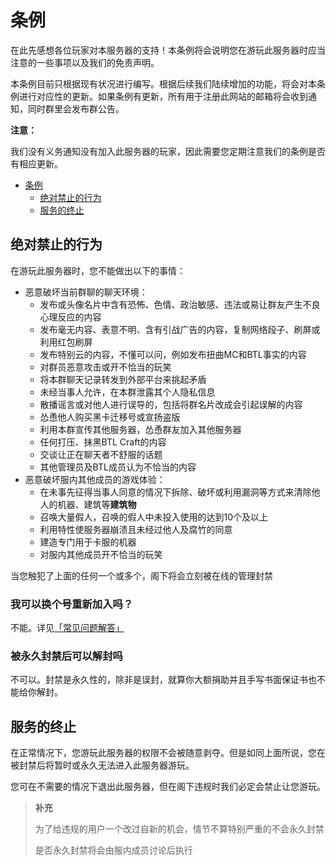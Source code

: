 <br><br>

# 条例

在此先感想各位玩家对本服务器的支持！本条例将会说明您在游玩此服务器时应当注意的一些事项以及我们的免责声明。

本条例目前只根据现有状况进行编写。根据后续我们陆续增加的功能，将会对本条例进行对应性的更新。如果条例有更新，所有用于注册此网站的邮箱将会收到通知，同时群里会发布群公告。

<div class="yellow-box">
    <p><strong>注意：</strong><p>
    <p>我们没有义务通知没有加入此服务器的玩家，因此需要您定期注意我们的条例是否有相应更新。</p>
</div>

- [条例](#条例)
  - [绝对禁止的行为](#绝对禁止的行为)
  - [服务的终止](#服务的终止)

## 绝对禁止的行为

在游玩此服务器时，您不能做出以下的事情：

- 恶意破坏当前群聊的聊天环境：
  - 发布或头像名片中含有恐怖、色情、政治敏感、违法或易让群友产生不良心理反应的内容
  - 发布毫无内容、表意不明、含有引战广告的内容，复制网络段子、刷屏或利用红包刷屏
  - 发布特别云的内容，不懂可以问，例如发布扭曲MC和BTL事实的内容
  - 对群员恶意攻击或开不恰当的玩笑
  - 将本群聊天记录转发到外部平台来挑起矛盾
  - 未经当事人允许，在本群泄露其个人隐私信息
  - 散播谣言或对他人进行误导的，包括将群名片改成会引起误解的内容
  - 怂恿他人购买黑卡迁移号或宣扬盗版
  - 利用本群宣传其他服务器，怂恿群友加入其他服务器
  - 任何打压、抹黑BTL Craft的内容
  - 交谈让正在聊天者不舒服的话题
  - 其他管理员及BTL成员认为不恰当的内容
- 恶意破坏服内其他成员的游戏体验：
  - 在未事先征得当事人同意的情况下拆除、破坏或利用漏洞等方式来清除他人的机器、建筑等**建筑物**
  - 召唤大量假人，召唤的假人中未投入使用的达到10个及以上
  - 利用特性使服务器崩溃且未经过他人及腐竹的同意
  - 建造专门用于卡服的机器
  - 对服内其他成员开不恰当的玩笑

当您触犯了上面的任何一个或多个，阁下将会立刻被在线的管理封禁

### 我可以换个号重新加入吗？

不能。详见[「常见问题解答」](/help/faq#服务器相关)

### 被永久封禁后可以解封吗

不可以。封禁是永久性的，除非是误封，就算你大额捐助并且手写书面保证书也不能给你解封。

## 服务的终止

在正常情况下，您游玩此服务器的权限不会被随意剥夺。但是如同上面所说，您在被封禁后将暂时或永久无法进入此服务器游玩。

您可在不需要的情况下退出此服务器，但在阁下违规时我们必定会禁止让您游玩。

> **补充**
> 
> 为了给违规的用户一个改过自新的机会，情节不算特别严重的不会永久封禁
> 
> 是否永久封禁将会由服内成员讨论后执行